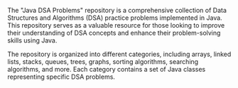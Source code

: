The "Java DSA Problems" repository is a comprehensive collection of Data Structures and Algorithms (DSA) practice problems implemented in Java. This repository serves as a valuable resource for those looking to improve their understanding of DSA concepts and enhance their problem-solving skills using Java.

The repository is organized into different categories, including arrays, linked lists, stacks, queues, trees, graphs, sorting algorithms, searching algorithms, and more. Each category contains a set of Java classes representing specific DSA problems.
